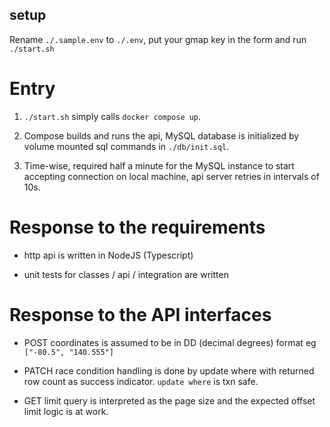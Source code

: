 ## setup

Rename `./.sample.env` to `./.env`, put your gmap key in the form and run `./start.sh`

# Entry

1. `./start.sh` simply calls `docker compose up`.

2. Compose builds and runs the api, MySQL database is initialized by volume mounted sql commands in `./db/init.sql`.

3. Time-wise, required half a minute for the MySQL instance to start accepting connection on local machine, api server retries in intervals of 10s.

# Response to the requirements

* http api is written in NodeJS (Typescript)

* unit tests for classes / api / integration are written

# Response to the API interfaces

* POST coordinates is assumed to be in DD (decimal degrees) format eg `["-80.5", "140.555"]`

* PATCH race condition handling is done by update where with returned row count as success indicator. `update where` is txn safe.

* GET limit query is interpreted as the page size and the expected offset limit logic is at work.